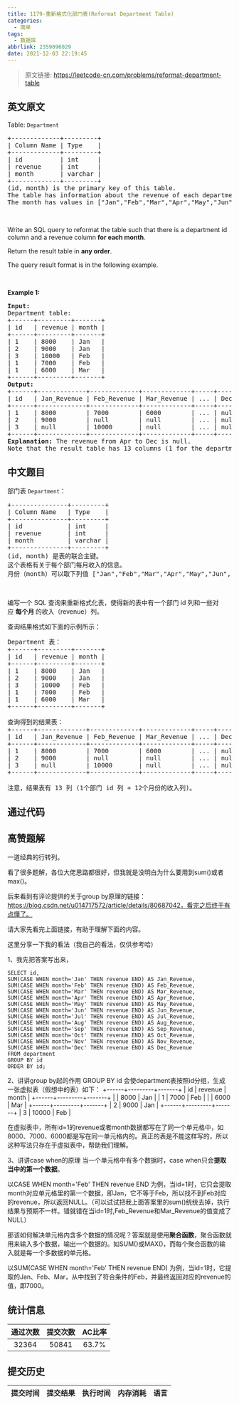 ```yaml
---
title: 1179-重新格式化部门表(Reformat Department Table)
categories:
  - 简单
tags:
  - 数据库
abbrlink: 2359096029
date: 2021-12-03 22:19:45
---
```


> 原文链接: https://leetcode-cn.com/problems/reformat-department-table


## 英文原文
<div><p>Table: <code>Department</code></p>

<pre>
+-------------+---------+
| Column Name | Type    |
+-------------+---------+
| id          | int     |
| revenue     | int     |
| month       | varchar |
+-------------+---------+
(id, month) is the primary key of this table.
The table has information about the revenue of each department per month.
The month has values in [&quot;Jan&quot;,&quot;Feb&quot;,&quot;Mar&quot;,&quot;Apr&quot;,&quot;May&quot;,&quot;Jun&quot;,&quot;Jul&quot;,&quot;Aug&quot;,&quot;Sep&quot;,&quot;Oct&quot;,&quot;Nov&quot;,&quot;Dec&quot;].
</pre>

<p>&nbsp;</p>

<p>Write an SQL query to reformat the table such that there is a department id column and a revenue column <strong>for each month</strong>.</p>

<p>Return the result table in <strong>any order</strong>.</p>

<p>The query result format is in the following example.</p>

<p>&nbsp;</p>
<p><strong>Example 1:</strong></p>

<pre>
<strong>Input:</strong> 
Department table:
+------+---------+-------+
| id   | revenue | month |
+------+---------+-------+
| 1    | 8000    | Jan   |
| 2    | 9000    | Jan   |
| 3    | 10000   | Feb   |
| 1    | 7000    | Feb   |
| 1    | 6000    | Mar   |
+------+---------+-------+
<strong>Output:</strong> 
+------+-------------+-------------+-------------+-----+-------------+
| id   | Jan_Revenue | Feb_Revenue | Mar_Revenue | ... | Dec_Revenue |
+------+-------------+-------------+-------------+-----+-------------+
| 1    | 8000        | 7000        | 6000        | ... | null        |
| 2    | 9000        | null        | null        | ... | null        |
| 3    | null        | 10000       | null        | ... | null        |
+------+-------------+-------------+-------------+-----+-------------+
<strong>Explanation:</strong> The revenue from Apr to Dec is null.
Note that the result table has 13 columns (1 for the department id + 12 for the months).
</pre>
</div>

## 中文题目
<div><p>部门表&nbsp;<code>Department</code>：</p>

<pre>
+---------------+---------+
| Column Name   | Type    |
+---------------+---------+
| id            | int     |
| revenue       | int     |
| month         | varchar |
+---------------+---------+
(id, month) 是表的联合主键。
这个表格有关于每个部门每月收入的信息。
月份（month）可以取下列值 [&quot;Jan&quot;,&quot;Feb&quot;,&quot;Mar&quot;,&quot;Apr&quot;,&quot;May&quot;,&quot;Jun&quot;,&quot;Jul&quot;,&quot;Aug&quot;,&quot;Sep&quot;,&quot;Oct&quot;,&quot;Nov&quot;,&quot;Dec&quot;]。
</pre>

<p>&nbsp;</p>

<p>编写一个 SQL 查询来重新格式化表，使得新的表中有一个部门 id 列和一些对应&nbsp;<strong>每个月 </strong>的收入（revenue）列。</p>

<p>查询结果格式如下面的示例所示：</p>

<pre>
Department 表：
+------+---------+-------+
| id   | revenue | month |
+------+---------+-------+
| 1    | 8000    | Jan   |
| 2    | 9000    | Jan   |
| 3    | 10000   | Feb   |
| 1    | 7000    | Feb   |
| 1    | 6000    | Mar   |
+------+---------+-------+

查询得到的结果表：
+------+-------------+-------------+-------------+-----+-------------+
| id   | Jan_Revenue | Feb_Revenue | Mar_Revenue | ... | Dec_Revenue |
+------+-------------+-------------+-------------+-----+-------------+
| 1    | 8000        | 7000        | 6000        | ... | null        |
| 2    | 9000        | null        | null        | ... | null        |
| 3    | null        | 10000       | null        | ... | null        |
+------+-------------+-------------+-------------+-----+-------------+

注意，结果表有 13 列 (1个部门 id 列 + 12个月份的收入列)。
</pre>
</div>

## 通过代码
<RecoDemo>
</RecoDemo>


## 高赞题解
一道经典的行转列。

看了很多题解，各位大佬思路都很好，但我就是没明白为什么要用到sum()或者max()。

后来看到有评论提供的关于group by原理的链接：https://blog.csdn.net/u014717572/article/details/80687042，看完之后终于有点懂了。

请大家先看完上面链接，有助于理解下面的内容。

这里分享一下我的看法（我自己的看法，仅供参考哈）

1、我先把答案写出来，
```
SELECT id, 
SUM(CASE WHEN month='Jan' THEN revenue END) AS Jan_Revenue,
SUM(CASE WHEN month='Feb' THEN revenue END) AS Feb_Revenue,
SUM(CASE WHEN month='Mar' THEN revenue END) AS Mar_Revenue,
SUM(CASE WHEN month='Apr' THEN revenue END) AS Apr_Revenue,
SUM(CASE WHEN month='May' THEN revenue END) AS May_Revenue,
SUM(CASE WHEN month='Jun' THEN revenue END) AS Jun_Revenue,
SUM(CASE WHEN month='Jul' THEN revenue END) AS Jul_Revenue,
SUM(CASE WHEN month='Aug' THEN revenue END) AS Aug_Revenue,
SUM(CASE WHEN month='Sep' THEN revenue END) AS Sep_Revenue,
SUM(CASE WHEN month='Oct' THEN revenue END) AS Oct_Revenue,
SUM(CASE WHEN month='Nov' THEN revenue END) AS Nov_Revenue,
SUM(CASE WHEN month='Dec' THEN revenue END) AS Dec_Revenue
FROM department
GROUP BY id
ORDER BY id;
```
2、讲讲group by起的作用
GROUP BY id 会使department表按照id分组，生成一张虚拟表（假想中的表）如下：
+------+---------+-------+
| id   | revenue | month |
+------+---------+-------+
|      | 8000    | Jan   |
| 1    | 7000    | Feb   |
|      | 6000    | Mar   |
+------+---------+-------+
| 2    | 9000    | Jan   |
+------+---------+-------+
| 3    | 10000   | Feb   |

在虚拟表中，所有id=1的revenue或者month数据都写在了同一个单元格中，如8000、7000、6000都是写在同一单元格内的。真正的表是不能这样写的，所以这种写法只存在于虚拟表中，帮助我们理解。

3、讲讲case when的原理
当一个单元格中有多个数据时，case when只会**提取当中的第一个数据**。

以CASE WHEN month='Feb' THEN revenue END 为例，当id=1时，它只会提取month对应单元格里的第一个数据，即Jan，它不等于Feb，所以找不到Feb对应的revenue，所以返回NULL。（可以试试把我上面答案里的sum()统统去掉，执行结果与预期不一样。错就错在当id=1时,Feb_Revenue和Mar_Revenue的值变成了NULL）

那该如何解决单元格内含多个数据的情况呢？答案就是使用**聚合函数**，聚合函数就用来输入多个数据，输出一个数据的。如SUM()或MAX()，而每个聚合函数的输入就是每一个多数据的单元格。

以SUM(CASE WHEN month='Feb' THEN revenue END) 为例，当id=1时，它提取的Jan、Feb、Mar，从中找到了符合条件的Feb，并最终返回对应的revenue的值，即7000。




## 统计信息
| 通过次数 | 提交次数 | AC比率 |
| :------: | :------: | :------: |
|    32364    |    50841    |   63.7%   |

## 提交历史
| 提交时间 | 提交结果 | 执行时间 |  内存消耗  | 语言 |
| :------: | :------: | :------: | :--------: | :--------: |
